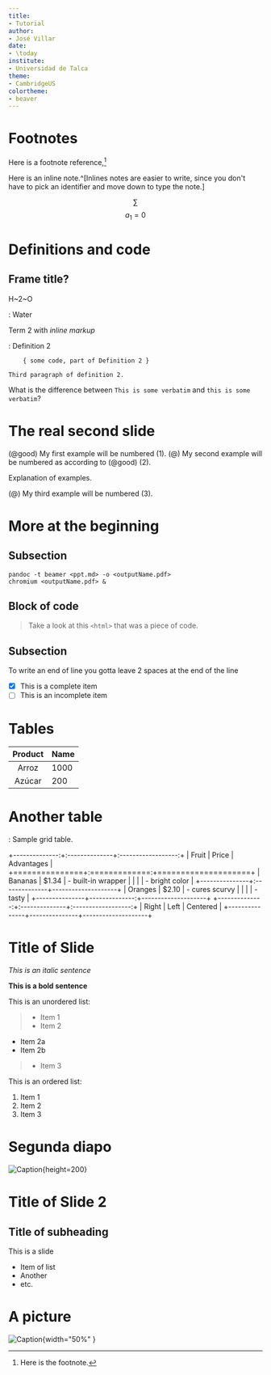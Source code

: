 ```yaml
---
title:
- Tutorial
author:
- José Villar 
date:
- \today
institute:
- Universidad de Talca
theme:
- CambridgeUS
colortheme:
- beaver
---
```


# Footnotes

Here is a footnote reference,[^1]

[^1]: Here is the footnote.

Here is an inline note.^[Inlines notes are easier to write, since
you don't have to pick an identifier and move down to type the
note.]


$$ \sum $$
$$ a_1 = 0 $$



# Definitions and code

## Frame title?

H~2~O

:   Water

Term 2 with *inline markup*

:   Definition 2

        { some code, part of Definition 2 }

    Third paragraph of definition 2.

What is the difference between `This is some verbatim` and `this is some verbatim`?

# The real second slide


(@good)  My first example will be numbered (1).
(@)  My second example will be numbered as according to (@good) (2).

Explanation of examples.

(@)  My third example will be numbered (3).

# More at the beginning

## Subsection
`pandoc -t beamer <ppt.md> -o <outputName.pdf>`  
`chromium <outputName.pdf> &`

## Block of code

> Take a look at this `<html>` that was a piece of code.

## Subsection

To write an end of line you gotta leave 2 spaces at the end of the line 

- [x] This is a complete item
- [ ] This is an incomplete item

# Tables

| **Product** | **Name** |
| :---------: | :------- | 
| Arroz       | 1000     |
| Azúcar      | 200      |

# Another table

: Sample grid table.

+--------------:+:--------------+:------------------:+
| Fruit         | Price         | Advantages         |
+===============+:=============:+====================+
| Bananas       | $1.34         | - built-in wrapper |
|               |               | - bright color     |
+---------------+:--------------+--------------------+
| Oranges       | $2.10         | - cures scurvy     |
|               |               | - tasty            |
+---------------+--------------:+--------------------+
+--------------:+:--------------+:------------------:+
| Right         | Left          | Centered           |
+---------------+---------------+--------------------+
# Title of Slide

*This is an italic sentence*

**This is a bold sentence**

This is an unordered list:

> + Item 1
> + Item 2
  - Item 2a 
  - Item 2b
> - Item 3

This is an ordered list:

1. Item 1
2. Item 2
3. Item 3

# Segunda diapo 

[//]: # (This may be the most platform independent comment)
<!-- this is another comment -->
![Caption](./1.png){height=200}

# Title of Slide 2

## Title of subheading

This is a slide


- Item of list
- Another
- etc.

# A picture

![Caption](./1.png){width="50%" }

